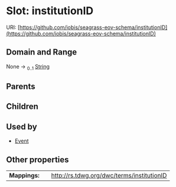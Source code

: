 
# Slot: institutionID



URI: [https://github.com/iobis/seagrass-eov-schema/institutionID](https://github.com/iobis/seagrass-eov-schema/institutionID)


## Domain and Range

None &#8594;  <sub>0..1</sub> [String](types/String.md)

## Parents


## Children


## Used by

 * [Event](Event.md)

## Other properties

|  |  |  |
| --- | --- | --- |
| **Mappings:** | | http://rs.tdwg.org/dwc/terms/institutionID |